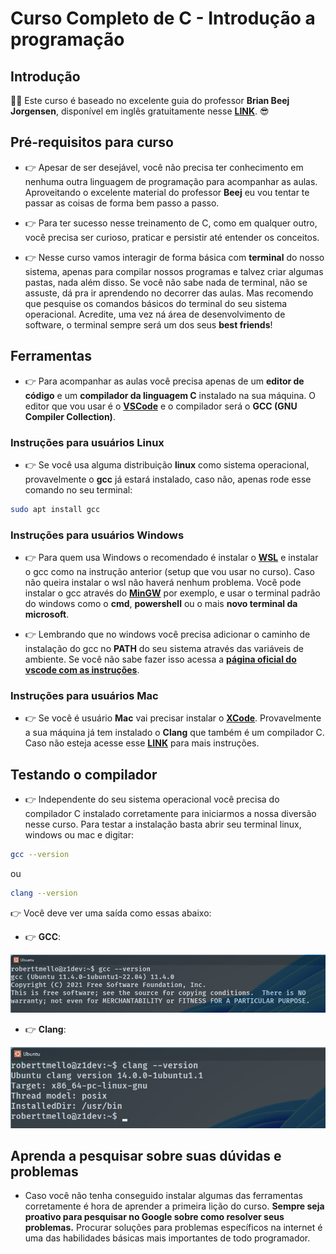 # Curso Completo de C - Introdução a programação

## Introdução

🧑‍💻 Este curso é baseado no excelente guia do professor **Brian Beej Jorgensen**, disponível em inglês gratuitamente nesse [**LINK**](https://beej.us/guide/bgc/). 😎

## Pré-requisitos para curso

- 👉 Apesar de ser desejável, você não precisa ter conhecimento em nenhuma outra linguagem de programação para acompanhar as aulas. Aproveitando o excelente material do professor **Beej** eu vou tentar te passar as coisas de forma bem passo a passo.  

- 👉 Para ter sucesso nesse treinamento de C, como em qualquer outro, você precisa ser curioso, praticar e persistir até entender os conceitos.
  
- 👉 Nesse curso vamos interagir de forma básica com **terminal** do nosso sistema, apenas para compilar nossos programas e talvez criar algumas pastas, nada além disso. Se você não sabe nada de terminal, não se assuste, dá pra ir aprendendo no decorrer das aulas. Mas recomendo que pesquise os comandos básicos do terminal do seu sistema operacional. Acredite, uma vez ná área de desenvolvimento de software, o terminal sempre será um dos seus **best friends**!    

## Ferramentas
- 👉 Para acompanhar as aulas você precisa apenas de um **editor de código** e um **compilador da linguagem C** instalado na sua máquina. O editor que vou usar é o [**VSCode**](https://code.visualstudio.com/download) e o compilador será o **GCC (GNU Compiler Collection)**.

### Instruções para usuários Linux

- 👉 Se você usa alguma distribuição **linux** como sistema operacional, provavelmente o **gcc** já estará instalado, caso não, apenas rode esse comando no seu terminal: 

```sh
sudo apt install gcc

``` 
### Instruções para usuários Windows

- 👉 Para quem usa Windows o recomendado é instalar o [**WSL**](https://learn.microsoft.com/en-us/windows/wsl/install) e instalar o gcc como na instrução anterior (setup que vou usar no curso). Caso não queira instalar o wsl não haverá nenhum problema. Você pode instalar o gcc através do [**MinGW**](https://sourceforge.net/projects/mingw/) por exemplo, e usar o terminal padrão do windows como o **cmd**, **powershell** ou o mais **novo terminal da microsoft**. 

- 👉 Lembrando que no windows você precisa adicionar o caminho de instalação do gcc no **PATH** do seu sistema através das variáveis de ambiente. Se você não sabe fazer isso acessa a [**página oficial do vscode com as instruções**](https://code.visualstudio.com/docs/cpp/config-mingw#_prerequisites). 

### Instruções para usuários Mac

- 👉 Se você é usuário **Mac** vai precisar instalar o [**XCode**](https://developer.apple.com/xcode/). Provavelmente a sua máquina já tem instalado o **Clang** que também é um compilador C. Caso não esteja acesse esse [**LINK**](https://www.freecodecamp.org/news/install-xcode-command-line-tools/) para mais instruções.

## Testando o compilador

- 👉 Independente do seu sistema operacional você precisa do compilador C instalado corretamente para iniciarmos a nossa diversão nesse curso. Para testar a instalação basta abrir seu terminal linux, windows ou mac e digitar:

```sh
gcc --version
``` 
ou

```sh
clang --version
```

👉 Você deve ver uma saída como essas abaixo: 

- 👉 **GCC**:
  
![Versão do GCC](./assets/gcc-version-output.jpg)

- 👉 **Clang**: 
  
![Versão do Clang](./assets/clang-version-output.jpg)

## Aprenda a pesquisar sobre suas dúvidas e problemas

- Caso você não tenha conseguido instalar algumas das ferramentas corretamente é hora de aprender a primeira lição do curso. **Sempre seja proativo para pesquisar no Google sobre como resolver seus problemas.** Procurar soluções para problemas específicos na internet é uma das habilidades básicas mais importantes de todo programador.